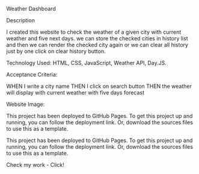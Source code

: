 Weather Dashboard 

Description

I created this website to check the weather of a given city with current weather and five next days. we can store the checked cities in history list and then we can render the checked city again or we can clear all history just by one click on clear history button.

Technology Used:
HTML, CSS, JavaScript, Weather API, Day.JS.

Acceptance Criteria:

WHEN I write a city name 
THEN I click on search button
THEN the weather will display with current weather with five days forecast


Website Image:




This project has been deployed to GitHub Pages. To get this project up and running, you can follow the deployment link. Or, download the sources files to use this as a template.

This project has been deployed to GitHub Pages. To get this project up and running, you can follow the deployment link. Or, download the sources files to use this as a template.

Check my work - Click!



